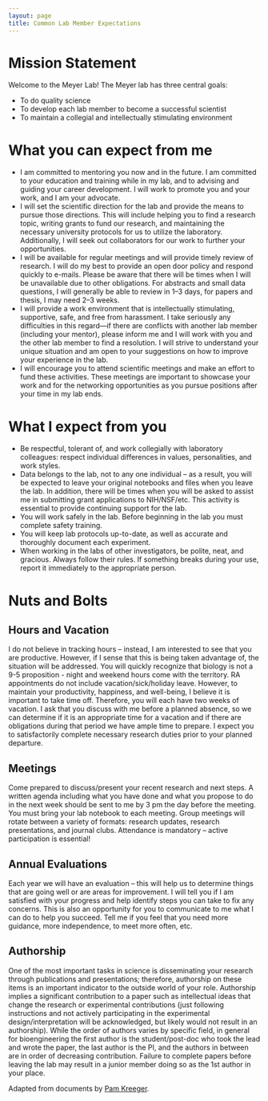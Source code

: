 ```yaml
---
layout: page
title: Common Lab Member Expectations
---
```


# Mission Statement

Welcome to the Meyer Lab! The Meyer lab has three central goals:
- To do quality science
- To develop each lab member to become a successful scientist
- To maintain a collegial and intellectually stimulating environment

# What you can expect from me

- I am committed to mentoring you now and in the future.  I am committed to your education and training while in my lab, and to advising and guiding your career development. I will work to promote you and your work, and I am your advocate.
- I will set the scientific direction for the lab and provide the means to pursue those directions.  This will include helping you to find a research topic, writing grants to fund our research, and maintaining the necessary university protocols for us to utilize the laboratory. Additionally, I will seek out collaborators for our work to further your opportunities.
- I will be available for regular meetings and will provide timely review of research. I will do my best to provide an open door policy and respond quickly to e-mails. Please be aware that there will be times when I will be unavailable due to other obligations.  For abstracts and small data questions, I will generally be able to review in 1–3 days, for papers and thesis, I may need 2–3 weeks.
- I will provide a work environment that is intellectually stimulating, supportive, safe, and free from harassment. I take seriously any difficulties in this regard—if there are conflicts with another lab member (including your mentor), please inform me and I will work with you and the other lab member to find a resolution. I will strive to understand your unique situation and am open to your suggestions on how to improve your experience in the lab.
- I will encourage you to attend scientific meetings and make an effort to fund these activities. These meetings are important to showcase your work and for the networking opportunities as you pursue positions after your time in my lab ends.

# What I expect from you
- Be respectful, tolerant of, and work collegially with laboratory colleagues:  respect individual differences in values, personalities, and work styles.
- Data belongs to the lab, not to any one individual – as a result, you will be expected to leave your original notebooks and files when you leave the lab.  In addition, there will be times when you will be asked to assist me in submitting grant applications to NIH/NSF/etc. This activity is essential to provide continuing support for the lab.
- You will work safely in the lab.  Before beginning in the lab you must complete safety training.
- You will keep lab protocols up-to-date, as well as accurate and thoroughly document each experiment.
- When working in the labs of other investigators, be polite, neat, and gracious.  Always follow their rules. If something breaks during your use, report it immediately to the appropriate person.

# Nuts and Bolts

## Hours and Vacation

I do not believe in tracking hours – instead, I am interested to see that you are productive. However, if I sense that this is being taken advantage of, the situation will be addressed. You will quickly recognize that biology is not a 9-5 proposition - night and weekend hours come with the territory. RA appointments do not include vacation/sick/holiday leave. However, to maintain your productivity, happiness, and well-being, I believe it is important to take time off.  Therefore, you will each have two weeks of vacation. I ask that you discuss with me before a planned absence, so we can determine if it is an appropriate time for a vacation and if there are obligations during that period we have ample time to prepare. I expect you to satisfactorily complete necessary research duties prior to your planned departure.

## Meetings

Come prepared to discuss/present your recent research and next steps.  A written agenda including what you have done and what you propose to do in the next week should be sent to me by 3 pm the day before the meeting. You must bring your lab notebook to each meeting. Group meetings will rotate between a variety of formats: research updates, research presentations, and journal clubs. Attendance is mandatory – active participation is essential!

## Annual Evaluations

Each year we will have an evaluation – this will help us to determine things that are going well or are areas for improvement. I will tell you if I am satisfied with your progress and help identify steps you can take to fix any concerns. This is also an opportunity for you to communicate to me what I can do to help you succeed. Tell me if you feel that you need more guidance, more independence, to meet more often, etc.

## Authorship

One of the most important tasks in science is disseminating your research through publications and presentations; therefore, authorship on these items is an important indicator to the outside world of your role. Authorship implies a significant contribution to a paper such as intellectual ideas that change the research or experimental contributions (just following instructions and not actively participating in the experimental design/interpretation will be acknowledged, but likely would not result in an authorship). While the order of authors varies by specific field, in general for bioengineering the first author is the student/post-doc who took the lead and wrote the paper, the last author is the PI, and the authors in between are in order of decreasing contribution. Failure to complete papers before leaving the lab may result in a junior member doing so as the 1st author in your place.

Adapted from documents by [Pam Kreeger](http://www.kreegerlab.org).
